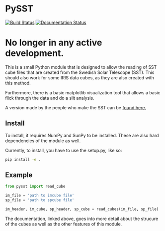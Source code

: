 PySST
==========

[![Build Status](https://travis-ci.org/nabobalis/PySST.svg?branch=master)](https://travis-ci.org/nabobalis/PySST)
[![Documentation Status](http://readthedocs.org/projects/pysst/badge/?version=latest)](http://pysst.readthedocs.io/en/latest/?badge=latest)

# **No longer in any active development.**

This is a small Python module that is designed to allow the reading of SST cube files that are created from the Swedish Solar Telescope (SST).
This should also work for some IRIS data cubes, as they are also created with this method.

Furthermore, there is a basic matplotlib visualization tool that allows a basic flick through the data and do a slit analysis.

A version made by the people who make the SST can be [found here.](https://github.com/ITA-Solar/helita)

Install
-------

To install, it requires NumPy and SunPy to be installed.
These are also hard dependencies of the module as well.

Currently, to install, you have to use the setup.py, like so:

```bash
pip install -e .
```

Example
-------

```python
from pysst import read_cube

im_file = 'path to imcube file'
sp_file = 'path to spcube file'

im_header, im_cube, sp_header, sp_cube = read_cubes(im_file, sp_file)

```

The documentation, linked above, goes into more detail about the strucure of the cubes as well as the other features of this module.
